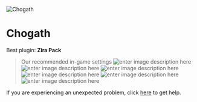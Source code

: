   ![Chogath]()
# Chogath

 Best plugin: **Zira Pack**
 


> Our recommended in-game settings
![enter image description here](https://cdn.discordapp.com/attachments/1002870380576374854/1002874193555239032/unknown.png)
![enter image description here](https://cdn.discordapp.com/attachments/1002870380576374854/1002874198567440434/unknown.png)
![enter image description here](https://cdn.discordapp.com/attachments/1002870380576374854/1002874203172773918/unknown.png)
![enter image description here](https://cdn.discordapp.com/attachments/1002870380576374854/1002874207077679144/unknown.png)
![enter image description here](https://cdn.discordapp.com/attachments/1002870380576374854/1002874212144394240/unknown.png)
![enter image description here](https://cdn.discordapp.com/attachments/1002870380576374854/1002874218721071185/unknown.png)

If you are experiencing an unexpected problem, click [here](https://github.com/y1n/BGX.Support/tree/main/%F0%9F%87%AC%F0%9F%87%A7%20English) to get help.
